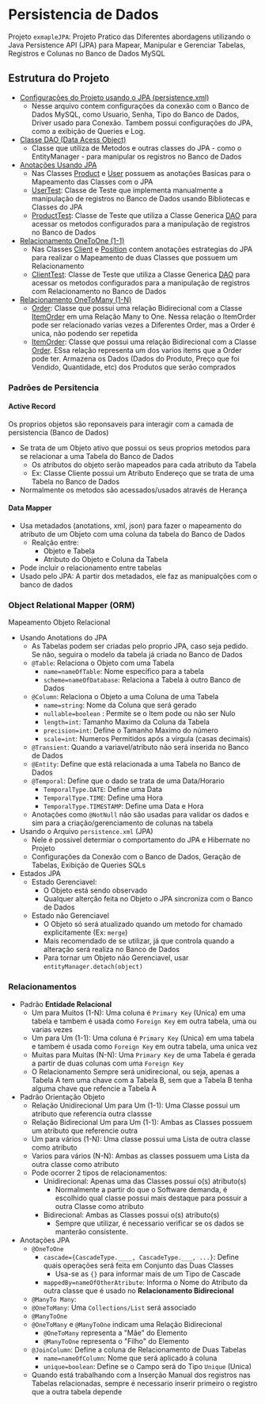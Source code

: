 # Persistencia de Dados

Projeto ``exmapleJPA``: Projeto Pratico das Diferentes abordagens utilizando o Java Persistence API (JPA) para Mapear,
Manipular e Gerenciar Tabelas, Registros e Colunas no Banco de Dados MySQL

## Estrutura do Projeto

- [Configurações do Projeto usando o JPA (persistence.xml)](src\main\resources\META-INF\persistence.xml)
    - Nesse arquivo contem configurações da conexão com o Banco de Dados MySQL, como Usuario, Senha, Tipo do Banco de
      Dados, Driver usado para Conexão. Tambem possui configurações do JPA, como a exibição de Queries e Log.
- [Classe DAO (Data Acess Object)](src\main\java\com\guilhermepalma\exampleJPA\model\DAO\DAO.java)
    - Classe que utiliza de Metodos e outras classes do JPA - como o EntityManager - para manipular os registros no
      Banco de Dados
- [Anotações Usando JPA](src\main\java\com\guilhermepalma\exampleJPA\model)
    - Nas Classes [Product](src\main\java\com\guilhermepalma\exampleJPA\model\Product.java)
      e [User](src\main\java\com\guilhermepalma\exampleJPA\model\User.java) possuem as anotações Basicas para o
      Mapeamento das Classes com o JPA
    - [UserTest](src\test\java\model\UserTest.java): Classe de Teste que implementa manualmente a manipulação de
      registros no Banco de Dados usando Bibliotecas e Classes do JPA
    - [ProductTest](src\test\java\model\ProductTest.java): Classe de Teste que utiliza a Classe Generica
      [DAO](src\main\java\com\guilhermepalma\exampleJPA\model\DAO\DAO.java) para acessar os metodos configurados para a
      manipulação de registros no Banco de Dados
- [Relacionamento OneToOne (1-1)](src\main\java\com\guilhermepalma\exampleJPA\model\relations\oneToOne)
    - Nas Classes [Client](src\main\java\com\guilhermepalma\exampleJPA\model\relations\oneToOne\Client.java)
      e [Position](src\main\java\com\guilhermepalma\exampleJPA\model\relations\oneToOne\Position.java) contem anotações
      estrategias do JPA para realizar o Mapeamento de duas Classes que possuem um Relacionamento
    - [ClientTest](src\test\java\model\relations\oneToOne\ClientTest.java): Classe de Teste que utiliza a Classe
      Generica [DAO](src\main\java\com\guilhermepalma\exampleJPA\model\DAO\DAO.java) para acessar os metodos
      configurados para a manipulação de registros com Relacionamento no Banco de Dados
- [Relacionamento OneToMany (1-N)](src\main\java\com\guilhermepalma\exampleJPA\model\relations\oneToMany)
    - [Order](src\main\java\com\guilhermepalma\exampleJPA\model\relations\oneToMany\Order.java): Classe que possui uma
      relação Bidirecional com a Classe
      [ItemOrder](src\main\java\com\guilhermepalma\exampleJPA\model\relations\oneToMany\ItemOrder.java) em uma Relação
      Many to One. Nessa relação o ItemOrder pode ser relacionado varias vezes a Diferentes Order, mas a Order é unica,
      não podendo ser repetida
    - [ItemOrder](src\main\java\com\guilhermepalma\exampleJPA\model\relations\oneToMany\ItemOrder.java): Classe que
      possui uma relação Bidirecional com a Classe
      [Order](src\main\java\com\guilhermepalma\exampleJPA\model\relations\oneToMany\Order.java). ESsa relação representa
      um dos varios items que a Order pode ter. Armazena os Dados (Dados do Produto, Preço que foi Vendido, Quantidade,
      etc) dos Produtos que serão comprados

### Padrões de Persitencia

#### Active Record

Os proprios objetos são reponsaveis para interagir com a camada de persistencia (Banco de Dados)

- Se trata de um Objeto ativo que possui os seus proprios metodos para se relacionar a uma Tabela do Banco de Dados
    - Os atributos do objeto serão mapeados para cada atributo da Tabela
    - Ex: Classe Cliente possui um Atributo Endereço que se trata de uma Tabela no Banco de Dados
- Normalmente os metodos são acessados/usados através de Herança

#### Data Mapper

- Usa metadados (anotations, xml, json) para fazer o mapeamento do atributo de um Objeto com uma coluna da tabela do
  Banco de Dados
    - Realção entre:
        - Objeto e Tabela
        - Atributo do Objeto e Coluna da Tabela
- Pode incluir o relacionamento entre tabelas
- Usado pelo JPA: A partir dos metadados, ele faz as manipualções com o banco de dados

### Object Relational Mapper (ORM)

Mapeamento Objeto Relacional

- Usando Anotations do JPA
    - As Tabelas podem ser criadas pelo proprio JPA, caso seja pedido. Se não, seguira o modelo da tabela já criada no
      Banco de Dados
    - ``@Table``: Relaciona o Objeto com uma Tabela
        - ``name=nameOfTable``: Nome especifico para a tabela
        - ``scheme=nameOfDatabase``: Relaciona a Tabela à outro Banco de Dados
    - ``@Column``: Relaciona o Objeto a uma Coluna de uma Tabela
        - ``name=string``: Nome da Coluna que será gerado
        - ``nullable=boolean`` : Permite se o Item pode ou não ser Nulo
        - ``length=int``: Tamanho Maximo da Coluna da Tabela
        - ``precision=int``: Define o Tamanho Maximo do número
        - ``scale=int``: Numeros Permitidos após a virgula (casas decimais)
    - ``@Transient``: Quando a variavel/atributo não será inserida no Banco de Dados
    - ``@Entity``: Define que está relacionada a uma Tabela no Banco de Dados
    - ``@Temporal``: Define que o dado se trata de uma Data/Horario
        - ``TemporalType.DATE``: Define uma Data
        - ``TemporalType.TIME``: Define uma Hora
        - ``TemporalType.TIMESTAMP``: Define uma Data e Hora
    - Anotações como ``@NotNull`` não são usadas para validar os dados e sim para a criação/gerenciamento de colunas na
      tabela
- Usando o Arquivo ``persistence.xml`` (JPA)
    - Nele é possivel determiar o comportamento do JPA e Hibernate no Projeto
    - Configurações da Conexão com o Banco de Dados, Geração de Tabelas, Exibição de Queries SQLs
- Estados JPA
    - Estado Gerenciavel:
        - O Objeto está sendo observado
        - Qualquer alterção feita no Objeto o JPA sincroniza com o Banco de Dados
    - Estado não Gerenciavel
        - O Objeto só será atualizado quando um metodo for chamado explicitamente (Ex: ``merge``)
        - Mais recomendado de se utilizar, já que controla quando a alteração será realiza no Banco de Dados
        - Para tornar um Objeto não Gerenciavel, usar ``entityManager.detach(object)``

### Relacionamentos

- Padrão **Entidade Relacional**
    - Um para Muitos (1-N): Uma coluna é ``Primary Key`` (Unica) em uma tabela e tambem é usada como ``Foreign Key`` em
      outra tabela, uma ou varias vezes
    - Um para Um (1-1): Uma coluna é ``Primary Key`` (Unica) em uma tabela e tambem é usada como ``Foreign Key`` em
      outra tabela, uma unica vez
    - Muitas para Muitas (N-N): Uma ``Primary Key`` de uma Tabela é gerada a partir de duas colunas com
      uma ``Foreign Key``
    - O Relacionamento Sempre será unidirecional, ou seja, apenas a Tabela A tem uma chave com a Tabela B, sem que a
      Tabela B tenha alguma chave que refencie a Tabela A
- Padrão Orientação Objeto
    - Relação Unidirecional Um para Um (1-1): Uma Classe possui um atributo que referencia outra classse
    - Relação Bidirecional Um para Um (1-1): Ambas as Classes possuem um atributo que referencie outra
    - Um para vários (1-N): Uma classe possui uma Lista de outra classe como atributo
    - Varios para vários (N-N): Ambas as classes possuem uma Lista da outra classe como atributo
    - Pode ocorrer 2 tipos de relacionamentos:
        - Unidirecional: Apenas uma das Classes possui o(s) atributo(s)
            - Normalmente a partir do que o Software demanda, é escolhido qual classe possui mais destaque para possuir
              a outra Classe como atributo
        - Bidirecional: Ambas as Classes possui o(s) atributo(s)
            - Sempre que utilizar, é necessario verificar se os dados se manterão consistente.
- Anotações JPA
    - ``@OneToOne``
        - ``cascade={CascadeType.____, CascadeType.___, ...}``: Define quais operações será feita em Conjunto das Duas
          Classes
            - Usa-se as ``{}`` para informar mais de um Tipo de Cascade
        - ``mappedBy=nameOfOtherAtribute``: Informa o Nome do Atributo da outra classe que é usado no **Relacionamento
          Bidirecional**
    - ``@ManyTo Many``:
    - ``@OneToMany``: Uma ``Collections/List`` será associado
    - ``@ManyToOne``
    - ``@OneToMany`` e ``@ManyToOne`` indicam uma Relação Bidirecional
        - ``@OneToMany`` representa a "Mãe" do Elemento
        - ``@ManyToOne`` representa o "Filho" do Elemento
    - ``@JoinColumn``: Define a coluna de Relacionamento de Duas Tabelas
        - ``name=nameOfColumn``: Nome que será aplicado à coluna
        - ``unique=boolean``: Define se o Campo será do Tipo ``Unique`` (Unica)
    - Quando está trabalhando com a Inserção Manual dos registros nas Tabelas relacionadas, sempre é necessario inserir
      primeiro o registro que a outra tabela depende

<!---
Classes Model:
- User: Usado para Testes usando o EntityManagerFactory e EntityManager
- Product: Usado e implementado para Testes usando o DAO
- Client e Position: Manipular Relacionamentos
--->